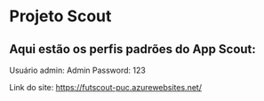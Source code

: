 # Projeto Scout

## Aqui estão os perfis padrões do App Scout:

Usuário admin: Admin
Password: 123

Link do site:  https://futscout-puc.azurewebsites.net/
